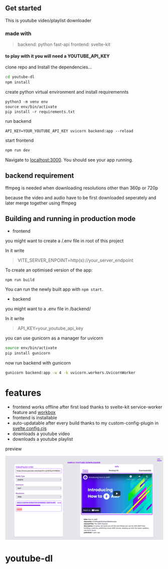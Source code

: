 ## Get started

This is youtube video/playlist downloader

### made with

> backend: python fast-api
> frontend: svelte-kit

#### to play with it you will need a YOUTUBE_API_KEY

clone repo and
Install the dependencies...

```bash
cd youtube-dl
npm install
```

create python virtual environment and install requiremennts

```
python3 -m venv env
source env/bin/activate
pip install -r requirements.txt
```

run backend

```
API_KEY=YOUR_YOUTUBE_API_KEY uvicorn backend:app --reload
```

start frontend

```bash
npm run dev
```

Navigate to [localhost:3000](http://localhost:3000). You should see your app running.

## backend requirement

ffmpeg is needed when downloading resolutions other than 360p or 720p

because the video and audio have to be first downloaded seperately and later merge together using ffmpeg

## Building and running in production mode

- frontend

you might want to create a /.env file in root of this project

In it write

> VITE_SERVER_ENPOINT=http(s)://your_server_endpoint

To create an optimised version of the app:

```bash
npm run build
```

You can run the newly built app with `npm start`.

- backend

you might want to a .env file in /backend/

In it write

> API_KEY=your_youtube_api_key

you can use gunicorn as a manager for uvicorn

```bash
source env/bin/activate
pip install gunicorn
```

now run backend with gunicorn

```bash
gunicorn backend:app -w 4 -k uvicorn.workers.UvicornWorker
```

# features
- frontend works offline after first load thanks to svelte-kit service-worker feature and [workbox](https://developers.google.com/web/tools/workbox/)
- frontend is installable
- auto-updatable after every build thanks to my custom-config-plugin in [svelte.config.cjs](https://github.com/Anyass3/youtube-dl/blob/main/svelte.config.cjs#L37)
- downloads a youtube video
- downloads a youtube playlist


preview

![preview](https://github.com/Anyass3/youtube-dl/blob/main/screenshot.png)
# youtube-dl
